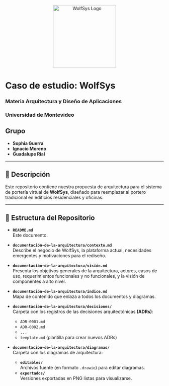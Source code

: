 <p align="center">
  <img src="https://raw.githubusercontent.com/tu-usuario/arquitectura/main/logo_wolfsys.png" alt="WolfSys Logo" width="200"/>
</p>

# Caso de estudio: WolfSys

### **Materia Arquitectura y Diseño de Aplicaciones**  
### **Universidad de Montevideo**
## Grupo

- **Sophia Guerra**  
- **Ignacio Moreno**  
- **Guadalupe Rial** 
---

## 📝 Descripción

Este repositorio contiene nuestra propuesta de arquitectura para el sistema de portería virtual de **WolfSys**, diseñado para reemplazar al portero tradicional en edificios residenciales y oficinas.  

---

## 📂 Estructura del Repositorio

- **`README.md`**  
  Este documento.

- **`documentación-de-la-arquitectura/contexto.md`**  
  Describe el negocio de WolfSys, la plataforma actual, necesidades emergentes y motivaciones para el rediseño.

- **`documentación-de-la-arquitectura/visión.md`**  
  Presenta los objetivos generales de la arquitectura, actores, casos de uso, requerimientos funcionales y no funcionales, y la visión de componentes a alto nivel.

- **`documentación-de-la-arquitectura/índice.md`**  
  Mapa de contenido que enlaza a todos los documentos y diagramas.

- **`documentación-de-la-arquitectura/decisiones/`**  
  Carpeta con los registros de las decisiones arquitectónicas **(ADRs)**:
  - `ADR-0001.md`  
  - `ADR-0002.md`
  - `...`
  - `template.md` (plantilla para crear nuevos ADRs)

- **`documentación-de-la-arquitectura/diagramas/`**  
  Carpeta con los diagramas de arquitectura:
  - **`editables/`**  
    Archivos fuente (en formato `.drawio`) para editar diagramas.  
  - **`exportados/`**  
    Versiones exportadas en PNG listas para visualizarse.
